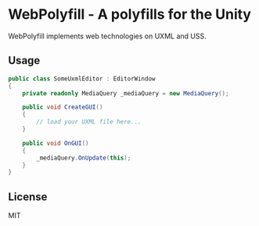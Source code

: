 # WebPolyfill - A polyfills for the Unity

WebPolyfill implements web technologies on UXML and USS.

## Usage

```csharp
public class SomeUxmlEditor : EditorWindow
{
    private readonly MediaQuery _mediaQuery = new MediaQuery();

    public void CreateGUI()
    {
        // load your UXML file here...
    }

    public void OnGUI()
    {
        _mediaQuery.OnUpdate(this);
    }
}
```

## License

MIT
